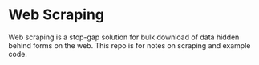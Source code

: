 Web Scraping
============

Web scraping is a stop-gap solution for bulk download of data hidden behind forms on the web.  This repo is for notes on scraping and example code.

